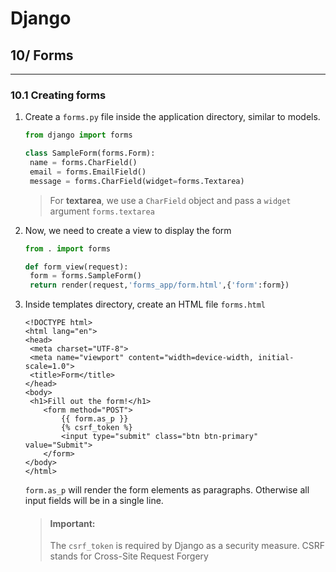 # Django

## 10/ Forms

---

### 10.1 Creating forms

1. Create a `forms.py` file inside the application directory, similar to models.

   ```py
   from django import forms
   
   class SampleForm(forms.Form):
   	name = forms.CharField()
   	email = forms.EmailField()
   	message = forms.CharField(widget=forms.Textarea)
   ```

   > For **textarea**, we use a `CharField` object and pass a `widget` argument `forms.textarea`

2. Now, we need to create a view to display the form

   ```py
   from . import forms
   
   def form_view(request):
   	form = forms.SampleForm()
   	return render(request,'forms_app/form.html',{'form':form})
   ```

3. Inside templates directory, create an HTML file `forms.html`

   ```django
   <!DOCTYPE html>
   <html lang="en">
   <head>
   	<meta charset="UTF-8">
   	<meta name="viewport" content="width=device-width, initial-scale=1.0">
   	<title>Form</title>
   </head>
   <body>
   	<h1>Fill out the form!</h1>
       <form method="POST">
           {{ form.as_p }}
           {% csrf_token %}
           <input type="submit" class="btn btn-primary" value="Submit">
       </form>
   </body>
   </html>
   ```

   `form.as_p` will render the form elements as paragraphs. Otherwise all input fields will be in a single line.

   > #### Important:
   >
   > The `csrf_token` is required by Django as a security measure. CSRF stands for Cross-Site Request Forgery